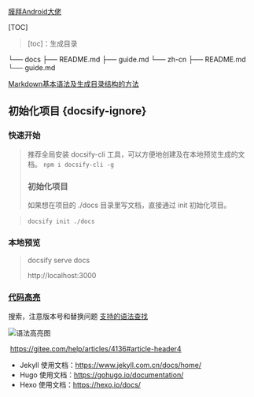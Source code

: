 [膜拜Android大佬](https://github.com/yangchong211/YCBlogs)



[TOC]

>  [toc]：生成目录

└── docs
    ├── README.md
    ├── guide.md
    └── zh-cn
        ├── README.md
        └── guide.md



[Markdown基本语法及生成目录结构的方法](https://www.cnblogs.com/abc-x/p/13470575.html)

## 初始化项目 {docsify-ignore}

### 快速开始

> 推荐全局安装 docsify-cli 工具，可以方便地创建及在本地预览生成的文档。
> ```npm i docsify-cli -g```
>
> ### 初始化项目  
>
> 如果想在项目的 ./docs 目录里写文档，直接通过 init 初始化项目。

> ```docsify init ./docs```

### 本地预览

> docsify serve docs
>
> http://localhost:3000





### [代码高亮](https://docsify.js.org/#/zh-cn/language-highlight)
搜索，注意版本号和替换问题
[支持的语法查找](https://cdn.jsdelivr.net/npm/prismjs@1/components/)

![语法高亮图](.\_images\iamge1.png)

​	https://gitee.com/help/articles/4136#article-header4

* Jekyll 使用文档：https://www.jekyll.com.cn/docs/home/
* Hugo 使用文档：https://gohugo.io/documentation/
* Hexo 使用文档：https://hexo.io/docs/